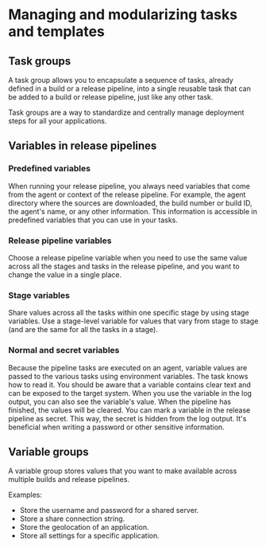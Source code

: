 # Managing and modularizing tasks and templates
## Task groups
A task group allows you to encapsulate a sequence of tasks, already defined in a build or a release pipeline, into a single reusable task that can be added to a build or release pipeline, just like any other task.

Task groups are a way to standardize and centrally manage deployment steps for all your applications.

## Variables in release pipelines
### Predefined variables
When running your release pipeline, you always need variables that come from the agent or context of the release pipeline.
For example, the agent directory where the sources are downloaded, the build number or build ID, the agent's name, or any other information.
This information is accessible in predefined variables that you can use in your tasks.

### Release pipeline variables
Choose a release pipeline variable when you need to use the same value across all the stages and tasks in the release pipeline, and you want to change the value in a single place.

### Stage variables
Share values across all the tasks within one specific stage by using stage variables.
Use a stage-level variable for values that vary from stage to stage (and are the same for all the tasks in a stage).

### Normal and secret variables
Because the pipeline tasks are executed on an agent, variable values are passed to the various tasks using environment variables.
The task knows how to read it. You should be aware that a variable contains clear text and can be exposed to the target system.
When you use the variable in the log output, you can also see the variable's value.
When the pipeline has finished, the values will be cleared.
You can mark a variable in the release pipeline as secret. This way, the secret is hidden from the log output. It's beneficial when writing a password or other sensitive information.

## Variable groups 
A variable group stores values that you want to make available across multiple builds and release pipelines.

Examples:

- Store the username and password for a shared server.
- Store a share connection string.
- Store the geolocation of an application.
- Store all settings for a specific application.


